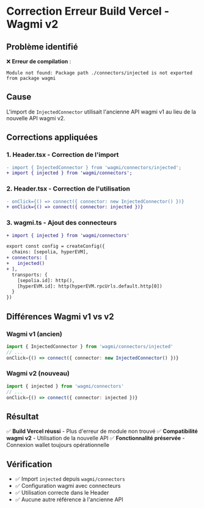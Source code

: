 # Correction Erreur Build Vercel - Wagmi v2

## Problème identifié
❌ **Erreur de compilation** :
```
Module not found: Package path ./connectors/injected is not exported from package wagmi
```

## Cause
L'import de `InjectedConnector` utilisait l'ancienne API wagmi v1 au lieu de la nouvelle API wagmi v2.

## Corrections appliquées

### 1. **Header.tsx** - Correction de l'import
```diff
- import { InjectedConnector } from 'wagmi/connectors/injected';
+ import { injected } from 'wagmi/connectors';
```

### 2. **Header.tsx** - Correction de l'utilisation
```diff
- onClick={() => connect({ connector: new InjectedConnector() })}
+ onClick={() => connect({ connector: injected })}
```

### 3. **wagmi.ts** - Ajout des connecteurs
```diff
+ import { injected } from 'wagmi/connectors'

export const config = createConfig({
  chains: [sepolia, hyperEVM],
+ connectors: [
+   injected()
+ ],
  transports: {
    [sepolia.id]: http(),
    [hyperEVM.id]: http(hyperEVM.rpcUrls.default.http[0])
  }
})
```

## Différences Wagmi v1 vs v2

### **Wagmi v1** (ancien)
```typescript
import { InjectedConnector } from 'wagmi/connectors/injected'
// ...
onClick={() => connect({ connector: new InjectedConnector() })}
```

### **Wagmi v2** (nouveau)
```typescript
import { injected } from 'wagmi/connectors'
// ...
onClick={() => connect({ connector: injected })}
```

## Résultat
✅ **Build Vercel réussi** - Plus d'erreur de module non trouvé
✅ **Compatibilité wagmi v2** - Utilisation de la nouvelle API
✅ **Fonctionnalité préservée** - Connexion wallet toujours opérationnelle

## Vérification
- ✅ Import `injected` depuis `wagmi/connectors`
- ✅ Configuration wagmi avec connecteurs
- ✅ Utilisation correcte dans le Header
- ✅ Aucune autre référence à l'ancienne API
